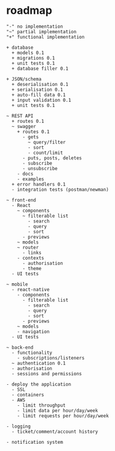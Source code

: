 # roadmap
    "-" no implementation
    "~" partial implementation
    "+" functional implementation

    + database
      + models 0.1
      + migrations 0.1
      + unit tests 0.1
      + database filler 0.1

    + JSON/schema
      + deserialisation 0.1
      + serialisation 0.1
      + auto-fill data 0.1
      + input validation 0.1
      + unit tests 0.1

    ~ REST API
      + routes 0.1
      ~ swagger
        + routes 0.1
          - gets
            ~ query/filter
            - sort
            - count/limit
          - puts, posts, deletes
          - subscribe
          - unsubscribe
        - docs
        - examples
      + error handlers 0.1
      - integration tests (postman/newman)

    ~ front-end
      - React
        ~ components
          ~ filterable list
            - search
            - query
            - sort
          - previews
        ~ models
        ~ router
          - links
        - contexts
          - authorisation
          - theme
      - UI tests

    ~ mobile
      - react-native
        - components
          - filterable list
            - search
            - query
            - sort
          - previews
        ~ models
        - navigation
      - UI tests

    ~ back-end
      - functionality
        - subscriptions/listeners
      ~ authentication 0.1
      - authorisation
      - sessions and permissions

    - deploy the application
      - SSL
      - containers
      - AWS
        - limit throughput
        - limit data per hour/day/week
        - limit requests per hour/day/week

    - logging
      - ticket/comment/account history

    - notification system
